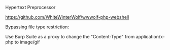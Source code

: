 Hypertext Preprocessor

https://github.com/WhiteWinterWolf/wwwolf-php-webshell

Bypassing file type restriction:

Use Burp Suite as a proxy to change the "Content-Type" from application/x-php to image/gif